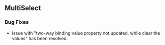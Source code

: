 ##  MultiSelect

###    Bug Fixes

-  Issue with "two-way binding value property not updated, while clear the values" has been resolved.
